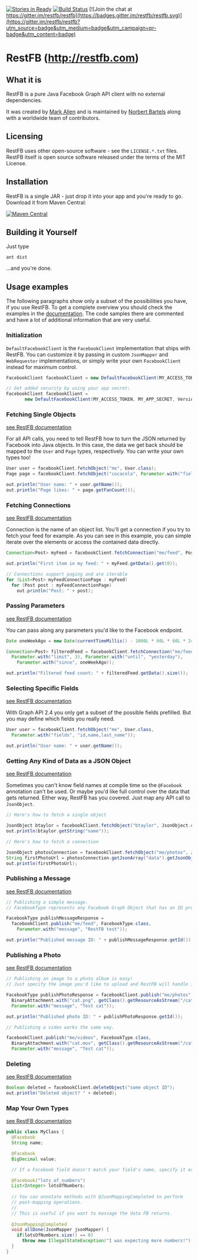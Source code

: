 [![Stories in Ready](https://badge.waffle.io/restfb/restfb.png?label=ready&title=Ready)](https://waffle.io/restfb/restfb)
[![Build Status](https://travis-ci.org/restfb/restfb.svg)](https://travis-ci.org/restfb/restfb)
[![Join the chat at https://gitter.im/restfb/restfb](https://badges.gitter.im/restfb/restfb.svg)](https://gitter.im/restfb/restfb?utm_source=badge&utm_medium=badge&utm_campaign=pr-badge&utm_content=badge)

# RestFB (http://restfb.com)
## What it is

RestFB is a pure Java Facebook Graph API client with no external dependencies.

It was created by [Mark Allen](http://revetkn.com) and is maintained by [Norbert Bartels](http://www.phpmonkeys.de/) along with a worldwide team of contributors.

## Licensing

RestFB uses other open-source software - see the `LICENSE.*.txt` files. 
RestFB itself is open source software released under the terms of the MIT License.

## Installation

RestFB is a single JAR - just drop it into your app and you're ready to go. Download it from Maven Central:

[![Maven Central](https://maven-badges.herokuapp.com/maven-central/com.restfb/restfb/badge.svg)](https://maven-badges.herokuapp.com/maven-central/com.restfb/restfb/)

## Building it Yourself

Just type

    ant dist
    
...and you're done.

## Usage examples

The following paragraphs show only a subset of the possibilities you have, if you use RestFB. To get a complete 
overview you should check the examples in the [documentation](http://restfb.com/documentation/). The code samples there
are commented and have a lot of additional information that are very useful.

### Initialization 
`DefaultFacebookClient` is the `FacebookClient` implementation
that ships with RestFB. You can customize it by passing in
custom `JsonMapper` and `WebRequestor` implementations, or simply
write your own `FacebookClient` instead for maximum control.

```java
FacebookClient facebookClient = new DefaultFacebookClient(MY_ACCESS_TOKEN, Version.LATEST);

// Get added security by using your app secret:
FacebookClient facebookClient = 
       new DefaultFacebookClient(MY_ACCESS_TOKEN, MY_APP_SECRET, Version.VERSION_2_8);
```

### Fetching Single Objects

[see RestFB documentation](http://restfb.com/documentation/#fetching-single-objects)

For all API calls, you need to tell RestFB how to turn the JSON
returned by Facebook into Java objects. In this case, the data
we get back should be mapped to the `User` and `Page` types, respectively.
You can write your own types too!

```java
User user = facebookClient.fetchObject("me", User.class);
Page page = facebookClient.fetchObject("cocacola", Parameter.with("fields", "fan_count"), Page.class);

out.println("User name: " + user.getName());
out.println("Page likes: " + page.getFanCount());
```

### Fetching Connections
[see RestFB documentation](http://restfb.com/documentation/#fetching-connections)

Connection is the name of an object list. You'll get a connection if you
try to fetch your feed for example. As you can see in this example, you can
simple iterate over the elements or access the contained data directly.

```java
Connection<Post> myFeed = facebookClient.fetchConnection("me/feed", Post.class);

out.println("First item in my feed: " + myFeed.getData().get(0));

// Connections support paging and are iterable
for (List<Post> myFeedConnectionPage : myFeed)
  for (Post post : myFeedConnectionPage)
    out.println("Post: " + post);
```

### Passing Parameters
[see RestFB documentation](http://restfb.com/documentation/#advanced-usage-passing-parameters)

You can pass along any parameters you'd like to the Facebook endpoint. 

```java
Date oneWeekAgo = new Date(currentTimeMillis() - 1000L * 60L * 60L * 24L * 7L);

Connection<Post> filteredFeed = facebookClient.fetchConnection("me/feed", Post.class,
  Parameter.with("limit", 3), Parameter.with("until", "yesterday"),
    Parameter.with("since", oneWeekAgo));

out.println("Filtered feed count: " + filteredFeed.getData().size());
```

### Selecting Specific Fields
[see RestFB documentation](http://restfb.com/documentation/#advanced-usage-selecting-fields)

With Graph API 2.4 you only get a subset of the possible fields prefilled. But you may
define which fields you really need.

```java
User user = facebookClient.fetchObject("me", User.class,
  Parameter.with("fields", "id,name,last_name"));

out.println("User name: " + user.getName());
```

### Getting Any Kind of Data as a JSON Object
[see RestFB documentation](http://restfb.com/documentation/#creating-json-objects)

Sometimes you can't know field names at compile time
so the `@Facebook` annotation can't be used.
Or maybe you'd like full control over the data that gets returned.
Either way, RestFB has you covered. Just map any API call to `JsonObject`.

```java
// Here's how to fetch a single object

JsonObject btaylor = facebookClient.fetchObject("btaylor", JsonObject.class);
out.println(btaylor.getString("name"));

// Here's how to fetch a connection

JsonObject photosConnection = facebookClient.fetchObject("me/photos", JsonObject.class);
String firstPhotoUrl = photosConnection.getJsonArray("data").getJsonObject(0).getString("source");
out.println(firstPhotoUrl);
```

### Publishing a Message
[see RestFB documentation](http://restfb.com/documentation/#publishing-message-event)

```java
// Publishing a simple message.
// FacebookType represents any Facebook Graph Object that has an ID property.

FacebookType publishMessageResponse =
  facebookClient.publish("me/feed", FacebookType.class,
    Parameter.with("message", "RestFB test"));

out.println("Published message ID: " + publishMessageResponse.getId());
```

### Publishing a Photo
[see RestFB documentation](http://restfb.com/documentation/#publishing-photo)

```java
// Publishing an image to a photo album is easy!
// Just specify the image you'd like to upload and RestFB will handle it from there.

FacebookType publishPhotoResponse = facebookClient.publish("me/photos", FacebookType.class,
  BinaryAttachment.with("cat.png", getClass().getResourceAsStream("/cat.png")),
  Parameter.with("message", "Test cat"));

out.println("Published photo ID: " + publishPhotoResponse.getId());

// Publishing a video works the same way.

facebookClient.publish("me/videos", FacebookType.class,
  BinaryAttachment.with("cat.mov", getClass().getResourceAsStream("/cat.mov")),
  Parameter.with("message", "Test cat"));
```

### Deleting
[see RestFB documentation](http://restfb.com/documentation/#deleting)

```java
Boolean deleted = facebookClient.deleteObject("some object ID");
out.println("Deleted object? " + deleted);
```

### Map Your Own Types
[see RestFB documentation](http://restfb.com/documentation/#json-mapping-rules)

```java
public class MyClass {
  @Facebook
  String name;

  @Facebook
  BigDecimal value;

  // If a Facebook field doesn't match your field's name, specify it explicitly

  @Facebook("lots_of_numbers")
  List<Integer> lotsOfNumbers;
  
  // You can annotate methods with @JsonMappingCompleted to perform
  // post-mapping operations.
  //
  // This is useful if you want to massage the data FB returns.
  
  @JsonMappingCompleted
  void allDone(JsonMapper jsonMapper) {   
    if(lotsOfNumbers.size() == 0)
      throw new IllegalStateException("I was expecting more numbers!");
  }
}
```
